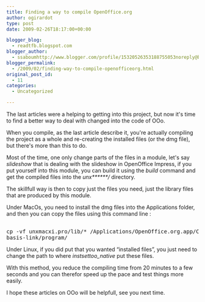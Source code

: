 ```yaml
---
title: Finding a way to compile OpenOffice.org
author: ogirardot
type: post
date: 2009-02-26T18:17:00+00:00

blogger_blog:
  - readtfb.blogspot.com
blogger_author:
  - ssaboumhttp://www.blogger.com/profile/15320526353188755053noreply@blogger.com
blogger_permalink:
  - /2009/02/finding-way-to-compile-openofficeorg.html
original_post_id:
  - 11
categories:
  - Uncategorized

---
```

<!--more-->
The last articles were a helping to getting into this project, but now it's time to find a better way to deal with changed into the code of OOo.

When you compile, as the last article describe it, you're actually compiling the project as a whole and re-creating the installed files (or the dmg file), but there's more than this to do.

Most of the time, one only change parts of the files in a module, let's say <span style="font-style:italic;">slideshow </span>that is dealing with the slideshow in OpenOffice Impress, if you put yourself into this module, you can build it using the <span style="font-style:italic;">build </span>command and get the compiled files into the <span style="font-style:italic;">unx******/</span> directory.

The skillfull way is then to copy just the files you need, just the library files that are produced by this module.

Under MacOs, you need to install the dmg files into the Applications folder, and then you can copy the files using this command line :

<pre><br />cp -vf unxmacxi.pro/lib/* /Applications/OpenOffice.org.app/Contents/<br />basis-link/program/<br /></pre>

Under Linux, if you did put that you wanted &#8220;installed files&#8221;, you just need to change the path to where <span style="font-style:italic;">instsettoo_native</span> put these files.

With this method, you reduce the compiling time from 20 minutes to a few seconds and you can therefor speed up the pace and test things more easily.

I hope these articles on OOo will be helpfull, see you next time.